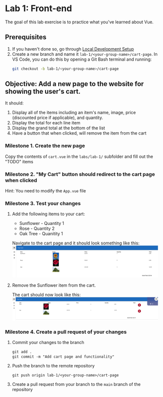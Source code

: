 # Lab 1: Front-end

The goal of this lab exercise is to practice what you've learned about Vue.

## Prerequisites

1. If you haven't done so, go through [Local Development Setup](../local-dev-setup.md)
2. Create a new branch and name it `lab-1/<your-group-name>/cart-page`​. In VS Code, you can do this by opening a Git Bash terminal and running:
   ```bash
   git checkout -b lab-1/<your-group-name>/cart-page
   ```

## Objective: Add a new page to the website for showing the user's cart.

It should:

1. Display all of the items including an item's name, image, price (discounted price if applicable), and quantity.
2. Display the total for each line item
3. Display the grand total at the bottom of the list
4. Have a button that when clicked, will remove the item from the cart

### Milestone 1. Create the new page

Copy the contents of `cart.vue` in the `labs/lab-1/` subfolder and fill out the "TODO" items

### Milestone 2. "My Cart" button should redirect to the cart page when clicked

Hint: You need to modify the `App.vue` file

### Milestone 3. Test your changes

1. Add the following items to your cart:

   - Sunflower - Quantity 1
   - Rose - Quantity 2
   - Oak Tree - Quanitity 1

   Navigate to the cart page and it should look something like this:
   ![alt text](cart-sample.png)

2. Remove the Sunflower item from the cart.

   The cart should now look like this:
   ![alt text](cart-delete-sample.png)

### Milestone 4. Create a pull request of your changes

1. Commit your changes to the branch

   ```
   git add .
   git commit -m "Add cart page and functionality"
   ```

2. Push the branch to the remote repository

   ```
   git push origin lab-1/<your-group-name>/cart-page
   ```

3. Create a pull request from your branch to the `main` branch of the repository
